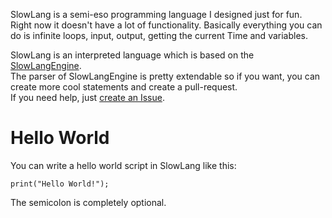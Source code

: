 SlowLang is a semi-eso programming language I designed just for fun.<br>
Right now it doesn't have a lot of functionality. Basically everything you can do is infinite loops, input, output, getting the current Time and variables.

SlowLang is an interpreted language which is based on the [SlowLangEngine](https://github.com/zenonet/SlowLangEngine).<br>
The parser of SlowLangEngine is pretty extendable so if you want, you can create more cool statements and create a pull-request.<br>If you need help, just 
[create an Issue](https://github.com/zenonet/SlowLang/issues/new).

<h1>Hello World</h1>
You can write a hello world script in SlowLang like this:

```
print("Hello World!");
```
The semicolon is completely optional.
